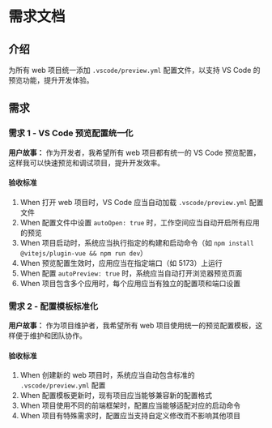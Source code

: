 # 需求文档

## 介绍

为所有 web 项目统一添加 `.vscode/preview.yml` 配置文件，以支持 VS Code 的预览功能，提升开发体验。

## 需求

### 需求 1 - VS Code 预览配置统一化

**用户故事：** 作为开发者，我希望所有 web 项目都有统一的 VS Code 预览配置，这样我可以快速预览和调试项目，提升开发效率。

#### 验收标准

1. When 打开 web 项目时，VS Code 应当自动加载 `.vscode/preview.yml` 配置文件
2. When 配置文件中设置 `autoOpen: true` 时，工作空间应当自动开启所有应用的预览
3. When 项目启动时，系统应当执行指定的构建和启动命令（如 `npm install @vitejs/plugin-vue && npm run dev`）
4. When 预览配置生效时，应用应当在指定端口（如 5173）上运行
5. When 配置 `autoPreview: true` 时，系统应当自动打开浏览器预览页面
6. When 项目包含多个应用时，每个应用应当有独立的配置项和端口设置

### 需求 2 - 配置模板标准化

**用户故事：** 作为项目维护者，我希望所有 web 项目使用统一的预览配置模板，这样便于维护和团队协作。

#### 验收标准

1. When 创建新的 web 项目时，系统应当自动包含标准的 `.vscode/preview.yml` 配置
2. When 配置模板更新时，现有项目应当能够兼容新的配置格式
3. When 项目使用不同的前端框架时，配置应当能够适配对应的启动命令
4. When 项目有特殊需求时，配置应当支持自定义修改而不影响其他项目


